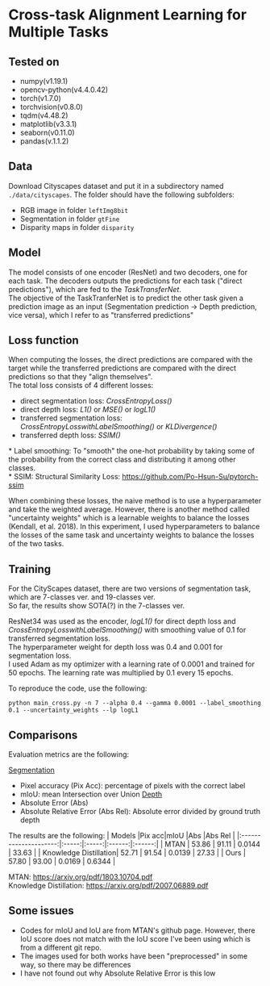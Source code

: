 # Cross-task Alignment Learning for Multiple Tasks

## Tested on
- numpy(v1.19.1)
- opencv-python(v4.4.0.42)
- torch(v1.7.0)
- torchvision(v0.8.0)
- tqdm(v4.48.2)
- matplotlib(v3.3.1)
- seaborn(v0.11.0)
- pandas(v.1.1.2)

## Data
Download Cityscapes dataset and put it in a subdirectory named `./data/cityscapes`.
The folder should have the following subfolders:
- RGB image in folder `leftImg8bit`
- Segmentation in folder `gtFine`
- Disparity maps in folder `disparity`

## Model
The model consists of one encoder (ResNet) and two decoders, one for each task. 
The decoders outputs the predictions for each task ("direct predictions"), which are fed to the _TaskTransferNet_.<br>
The objective of the TaskTranferNet is to predict the other task given a prediction image as an input 
(Segmentation prediction -> Depth prediction, vice versa), which I refer to as "transferred predictions"

## Loss function
When computing the losses, the direct predictions are compared with the target 
while the transferred predictions are compared with the direct predictions so that they "align themselves".<br>
The total loss consists of 4 different losses:
- direct segmentation loss: _CrossEntropyLoss()_
- direct depth loss: _L1()_ or _MSE()_ or _logL1()_
- transferred segmentation loss: <br>_CrossEntropyLosswithLabelSmoothing()_ or _KLDivergence()_
- transferred depth loss: _SSIM()_

\* Label smoothing: To "smooth" the one-hot probability by taking some of the probability from the correct class and distributing it among other classes.<br>
\* SSIM: Structural Similarity Loss: https://github.com/Po-Hsun-Su/pytorch-ssim

When combining these losses, the naive method is to use a hyperparameter and take the weighted average. 
However, there is another method called "uncertainty weights" which is a learnable weights to balance the losses (Kendall, et al. 2018).
In this experiment, I used hyperparameters to balance the losses of the same task and uncertainty weights to balance the losses of the two tasks.

## Training
For the CityScapes dataset, there are two versions of segmentation task, which are 7-classes ver. and 19-classes ver.<br>
So far, the results show SOTA(?) in the 7-classes ver.

ResNet34 was used as the encoder, _logL1()_ for direct depth loss and _CrossEntropyLosswithLabelSmoothing()_ with smoothing value of 0.1 for transferred segmentation loss.<br>
The hyperparameter weight for depth loss was 0.4 and 0.001 for segmentation loss.<br>
I used Adam as my optimizer with a learning rate of 0.0001 and trained for 50 epochs. The learning rate was multiplied by 0.1 every 15 epochs.

To reproduce the code, use the following:
```
python main_cross.py -n 7 --alpha 0.4 --gamma 0.0001 --label_smoothing 0.1 --uncertainty_weights --lp logL1
```

## Comparisons
Evaluation metrics are the following:

<ins>Segmentation</ins>
- Pixel accuracy (Pix Acc): percentage of pixels with the correct label
- mIoU: mean Intersection over Union
<ins>Depth</ins>
- Absolute Error (Abs)
- Absolute Relative Error (Abs Rel): Absolute error divided by ground truth depth

The results are the following:
| Models                |Pix acc|mIoU   |Abs     |Abs Rel |
|:---------------------:|:-----:|:-----:|:------:|:------:|
| MTAN                  | 53.86 | 91.11 | 0.0144 | 33.63  |
| Knowledge Distillation| 52.71 | 91.54 | 0.0139 | 27.33  |
| Ours                  | 57.80 | 93.00 | 0.0169 | 0.6344 |

MTAN: https://arxiv.org/pdf/1803.10704.pdf<br>
Knowledge Distillation: https://arxiv.org/pdf/2007.06889.pdf

## Some issues
- Codes for mIoU and IoU are from MTAN's github page. However, there IoU score does not match with the IoU score I've been using which is from a different git repo.
- The images used for both works have been "preprocessed" in some way, so there may be differences
- I have not found out why Absolute Relative Error is this low


